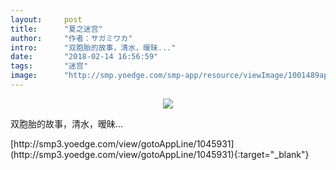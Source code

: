 ```yaml
---
layout:     post
title:      "夏之迷宫"
author:     "作者：サガミワカ"
intro:      "双胞胎的故事，清水，暧昧..."
date:       "2018-02-14 16:56:59"
tags:       "迷宫"
image:      "http://smp.yoedge.com/smp-app/resource/viewImage/1001489appline.png"
---
```

<div style="text-align: center">
<p><img src="http://smp.yoedge.com/smp-app/resource/viewImage/1001489appline.png"/></p>
</div>
<p class="post-meta">
<span>双胞胎的故事，清水，暧昧...</span>
</p>
[http://smp3.yoedge.com/view/gotoAppLine/1045931](http://smp3.yoedge.com/view/gotoAppLine/1045931){:target="_blank"}


